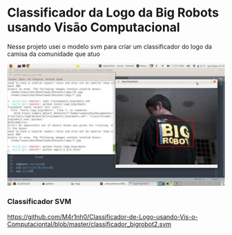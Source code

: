# Classificador da Logo da Big Robots usando Visão Computacional

Nesse projeto usei o modelo svm para criar um classificador do logo da camisa da comunidade que atuo

![](https://raw.githubusercontent.com/M4r1nh0/Classificador-de-Logo-usando-Vis-o-Computaciontal/master/bigrobots.jpeg)

### Classificador SVM 
https://github.com/M4r1nh0/Classificador-de-Logo-usando-Vis-o-Computaciontal/blob/master/classificador_bigrobot2.svm
